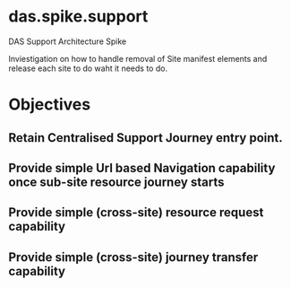 # das.spike.support
DAS Support Architecture Spike

Inviestigation on how to handle removal of Site manifest elements and release each site to do waht it needs to do.

# Objectives

## Retain Centralised Support Journey entry point.
## Provide simple Url based Navigation capability once sub-site resource journey starts
## Provide simple (cross-site) resource request capability
## Provide simple (cross-site) journey transfer capability
